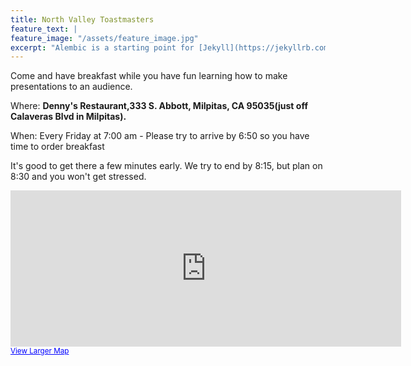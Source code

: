 ```yaml
---
title: North Valley Toastmasters
feature_text: |
feature_image: "/assets/feature_image.jpg"
excerpt: "Alembic is a starting point for [Jekyll](https://jekyllrb.com/) projects. Rather than starting from scratch, this boilerplate is designed to get the ball rolling immediately. Install it, configure it, tweak it, push it."
---
```


Come and have breakfast while you have fun learning how to make presentations to an audience.

Where: <b>Denny's Restaurant,333 S. Abbott, Milpitas, CA 95035(just off Calaveras Blvd in Milpitas).</b>

When: Every Friday at 7:00 am - Please try to arrive by 6:50 so you have time to order breakfast

It's good to get there a few minutes early. We try to end by 8:15, but plan on 8:30 and you won't get stressed.

<iframe width="625" height="250" frameborder="0" scrolling="no" marginheight="0" marginwidth="0" src="https://maps.google.com/maps?q=333+S.+ABBOTT,+MILPITAS,+CA+95035&amp;ie=UTF8&amp;hq=&amp;hnear=333+S+Abbott+Ave,+Milpitas,+Santa+Clara,+California+95035&amp;gl=us&amp;t=m&amp;ll=37.428729,-121.914854&amp;spn=0.01704,0.05373&amp;z=14&amp;iwloc=A&amp;output=embed"></iframe><br /><small><a href="https://maps.google.com/maps?q=333+S.+ABBOTT,+MILPITAS,+CA+95035&amp;ie=UTF8&amp;hq=&amp;hnear=333+S+Abbott+Ave,+Milpitas,+Santa+Clara,+California+95035&amp;gl=us&amp;t=m&amp;ll=37.428729,-121.914854&amp;spn=0.01704,0.05373&amp;z=14&amp;iwloc=A&amp;source=embed" style="color:#0000FF;text-align:left">View Larger Map</a></small>
